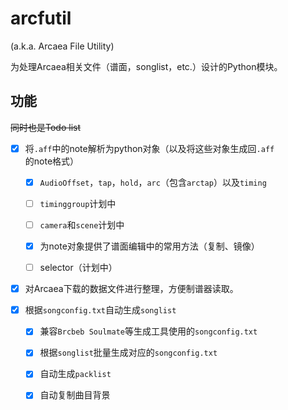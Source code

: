 # arcfutil

(a.k.a. Arcaea File Utility)

为处理Arcaea相关文件（谱面，songlist，etc.）设计的Python模块。

## 功能
~~同时也是Todo list~~

- [x] 将`.aff`中的note解析为python对象（以及将这些对象生成回`.aff`的note格式）

  - [x] `AudioOffset`，`tap`，`hold`，`arc`（包含`arctap`）以及`timing`
  
  - [ ] `timinggroup`计划中

  - [ ] `camera`和`scene`计划中
  
  - [x] 为note对象提供了谱面编辑中的常用方法（复制、镜像）
  
  - [ ] selector（计划中）

- [x] 对Arcaea下载的数据文件进行整理，方便制谱器读取。

- [x] 根据`songconfig.txt`自动生成`songlist`

  - [x] 兼容`Brcbeb Soulmate`等生成工具使用的`songconfig.txt`

  - [x] 根据`songlist`批量生成对应的`songconfig.txt`

  - [x] 自动生成`packlist`

  - [x] 自动复制曲目背景
